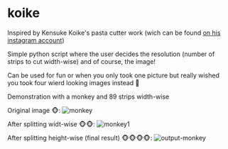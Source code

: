 # koike
Inspired by Kensuke Koike's pasta cutter work (wich can be found [on his instagram account](https://www.instagram.com/p/CvKmUCfIeYJ/))

Simple python script where the user decides the resolution (number of strips to cut width-wise) and of course, the image!

Can be used for fun or when you only took one picture but really wished you took four wierd looking images instead 📸

Demonstration with a monkey and 89 strips width-wise

Original image 🐵:
![monkey](https://github.com/Sindre2808/koike/assets/69514120/564e95dc-a401-482d-9bb8-72cc556761a9)

After splitting widt-wise 🐵🐵:
![monkey1](https://github.com/Sindre2808/koike/assets/69514120/3577acad-8ba3-45c3-91d5-681a005b80ba)


After splitting height-wise (final result) 🐵🐵🐵🐵:
![output-monkey](https://github.com/Sindre2808/koike/assets/69514120/c1e50000-e8fe-4047-a589-1bfe7a3943a3)


